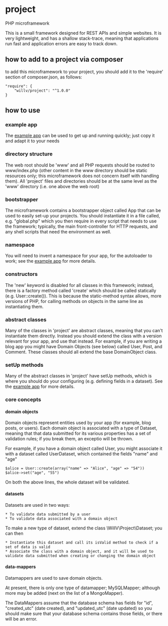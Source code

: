 # project
PHP microframework

This is a small framework designed for REST APIs and simple websites.  It is very lightweight, and has a shallow stack-trace, meaning that applications run fast and application errors are easy to track down.

## how to add to a project via composer
to add this microframework to your project, you should add it to the 'require' section of composer.json, as follows:

	"require": {
		"willv/project": "^1.0.0"
	}

## how to use

### example app
The [example app](https://github.com/wvoelcker/project-example-app) can be used to get up and running quickly; just copy it and adapt it to your needs

### directory structure
The web root should be 'www' and all PHP requests should be routed to www/index.php (other content in the www directory should be static resources only; this microframework does not concern itself with handling them).
All 'project' files and directories should be at the same level as the 'www' directory (i.e. one above the web root)

### bootstrapper
The microframework contains a bootstrapper object called App that can be used to easily set-up your projects.  You should instantiate it in a file called, e.g. "global.php" which you then require in every script that needs to use the framework; typically, the main front-controller for HTTP requests, and any shell scripts that need the environment as well.

### namespace
You will need to invent a namespace for your app, for the autoloader to work; see the [example app](https://github.com/wvoelcker/project-example-app) for more details.

### constructors
The 'new' keyword is disabled for all classes in this framework; instead, there is a factory method called 'create' which should be called statically (e.g. User::create()).  This is because the static-method syntax allows, more versions of PHP, for calling methods on objects in the same line as instantiating them.

### abstract classes
Many of the classes in 'project' are abstract classes, meaning that you can't instantiate them directly.  Instead you should extend the class with a version relevant for your app, and use that instead.  For example, if you are writing a blog app you might have Domain Objects (see below) called User, Post, and Comment.  These classes should all extend the base DomainObject class.

### setUp methods
Many of the abstract classes in 'project' have setUp methods, which is where you should do your configuring (e.g. defining fields in a dataset).  See the [example app]() for more details.

### core concepts

#### domain objects
Domain objects represent entities used by your app (for example, blog posts, or users).  Each domain object is associated with a type of Dataset, meaning that that data submitted for its various properties has a set of validation rules; if you break them, an exceptio will be thrown.

For example, if you have a domain object called User, you might associate it with a dataset called UserDataset, which contained the fields "name" and "age"

	$alice = User::create(array("name" => "Alice", "age" => "54"))
	$alice->set("age", "55")

On both the above lines, the whole dataset will be validated.

#### datasets
Datasets are used in two ways:

	* To validate data submitted by a user
	* To validate data associated with a domain object

To make a new type of dataset, extend the class \WillV\Project\Dataset; you can then

	* Instantiate this dataset and call its isValid method to check if a set of data is valid
	* Associate the class with a domain object, and it will be used to validate data submitted when creating or changing the domain object

#### data-mappers
Datamappers are used to save domain objects.

At present, there is only one type of datamapper; MySQLMapper; although more may be added (next on the list of a MongoMapper).

The DataMappers assume that the database schema has fields for "id", "created_utc" (date created), and "updated_utc" (date updated) so you should make sure that your database schema contains those fields, or there will be an error.